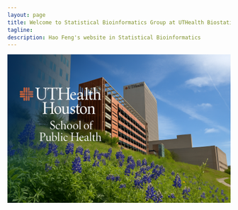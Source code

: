 ```yaml
---
layout: page
title: Welcome to Statistical Bioinformatics Group at UTHealth Biostatistics
tagline: 
description: Hao Feng's website in Statistical Bioinformatics
---
```

<div class="jumbotron">
 



<p align="center">
  <img src="./assets/pics/UTH.png" alt="UTH" width="950"/>
</p>


</div>
        	
